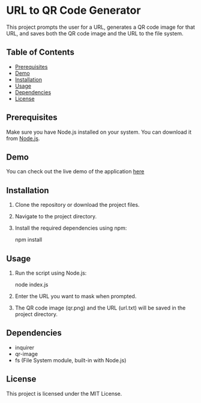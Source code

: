 # URL to QR Code Generator

This project prompts the user for a URL, generates a QR code image for that URL, and saves both the QR code image and the URL to the file system.

## Table of Contents

- [Prerequisites](#prerequisites)
- [Demo](#demo)
- [Installation](#installation)
- [Usage](#usage)
- [Dependencies](#dependencies)
- [License](#license)

## Prerequisites

Make sure you have Node.js installed on your system. You can download it from [Node.js](https://nodejs.org/).

## Demo
You can check out the live demo of the application [here](https://qr-code-generator-nlcf.onrender.com)

## Installation

1. Clone the repository or download the project files.
2. Navigate to the project directory.
3. Install the required dependencies using npm:

    npm install

## Usage

1. Run the script using Node.js:

    node index.js

2. Enter the URL you want to mask when prompted.

3. The QR code image (qr.png) and the URL (url.txt) will be saved in the project directory.

## Dependencies

- inquirer
- qr-image
- fs (File System module, built-in with Node.js)

## License

This project is licensed under the MIT License.
